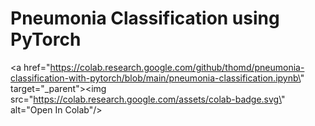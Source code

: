 # Pneumonia Classification using PyTorch

<a href=\"https://colab.research.google.com/github/thomd/pneumonia-classification-with-pytorch/blob/main/pneumonia-classification.ipynb\" target=\"_parent\"><img src=\"https://colab.research.google.com/assets/colab-badge.svg\" alt=\"Open In Colab\"/></a>

